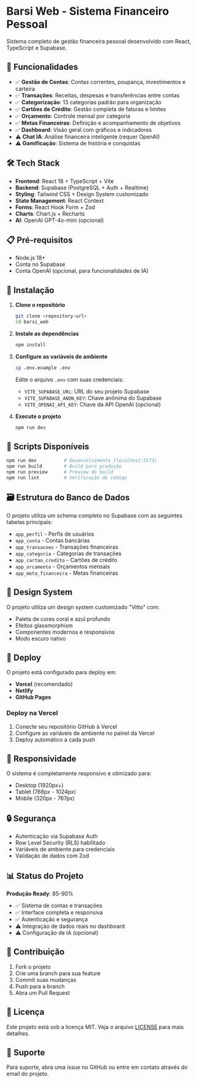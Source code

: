 # Barsi Web - Sistema Financeiro Pessoal

Sistema completo de gestão financeira pessoal desenvolvido com React, TypeScript e Supabase.

## 🚀 Funcionalidades

- ✅ **Gestão de Contas**: Contas correntes, poupança, investimentos e carteira
- ✅ **Transações**: Receitas, despesas e transferências entre contas
- ✅ **Categorização**: 13 categorias padrão para organização
- ✅ **Cartões de Crédito**: Gestão completa de faturas e limites
- ✅ **Orçamento**: Controle mensal por categoria
- ✅ **Metas Financeiras**: Definição e acompanhamento de objetivos
- ✅ **Dashboard**: Visão geral com gráficos e indicadores
- ⚠️ **Chat IA**: Análise financeira inteligente (requer OpenAI)
- ⚠️ **Gamificação**: Sistema de história e conquistas

## 🛠 Tech Stack

- **Frontend**: React 18 + TypeScript + Vite
- **Backend**: Supabase (PostgreSQL + Auth + Realtime)
- **Styling**: Tailwind CSS + Design System customizado
- **State Management**: React Context
- **Forms**: React Hook Form + Zod
- **Charts**: Chart.js + Recharts
- **AI**: OpenAI GPT-4o-mini (opcional)

## 📋 Pré-requisitos

- Node.js 18+
- Conta no Supabase
- Conta OpenAI (opcional, para funcionalidades de IA)

## 🔧 Instalação

1. **Clone o repositório**
   ```bash
   git clone <repository-url>
   cd barsi_web
   ```

2. **Instale as dependências**
   ```bash
   npm install
   ```

3. **Configure as variáveis de ambiente**
   ```bash
   cp .env.example .env
   ```
   Edite o arquivo `.env` com suas credenciais:
   - `VITE_SUPABASE_URL`: URL do seu projeto Supabase
   - `VITE_SUPABASE_ANON_KEY`: Chave anônima do Supabase
   - `VITE_OPENAI_API_KEY`: Chave da API OpenAI (opcional)

4. **Execute o projeto**
   ```bash
   npm run dev
   ```

## 🎯 Scripts Disponíveis

```bash
npm run dev          # Desenvolvimento (localhost:5173)
npm run build        # Build para produção
npm run preview      # Preview do build
npm run lint         # Verificação de código
```

## 🗃 Estrutura do Banco de Dados

O projeto utiliza um schema completo no Supabase com as seguintes tabelas principais:

- `app_perfil` - Perfis de usuários
- `app_conta` - Contas bancárias
- `app_transacoes` - Transações financeiras
- `app_categoria` - Categorias de transações
- `app_cartao_credito` - Cartões de crédito
- `app_orcamento` - Orçamentos mensais
- `app_meta_financeira` - Metas financeiras

## 🎨 Design System

O projeto utiliza um design system customizado "Vitto" com:
- Paleta de cores coral e azul profundo
- Efeitos glassmorphism
- Componentes modernos e responsivos
- Modo escuro nativo

## 🚀 Deploy

O projeto está configurado para deploy em:
- **Vercel** (recomendado)
- **Netlify**
- **GitHub Pages**

### Deploy na Vercel

1. Conecte seu repositório GitHub à Vercel
2. Configure as variáveis de ambiente no painel da Vercel
3. Deploy automático a cada push

## 📱 Responsividade

O sistema é completamente responsivo e otimizado para:
- Desktop (1920px+)
- Tablet (768px - 1024px)
- Mobile (320px - 767px)

## 🔒 Segurança

- Autenticação via Supabase Auth
- Row Level Security (RLS) habilitado
- Variáveis de ambiente para credenciais
- Validação de dados com Zod

## 📊 Status do Projeto

**Produção Ready**: 85-90%

- ✅ Sistema de contas e transações
- ✅ Interface completa e responsiva
- ✅ Autenticação e segurança
- ⚠️ Integração de dados reais no dashboard
- ⚠️ Configuração de IA (opcional)

## 🤝 Contribuição

1. Fork o projeto
2. Crie uma branch para sua feature
3. Commit suas mudanças
4. Push para a branch
5. Abra um Pull Request

## 📄 Licença

Este projeto está sob a licença MIT. Veja o arquivo [LICENSE](LICENSE) para mais detalhes.

## 💬 Suporte

Para suporte, abra uma issue no GitHub ou entre em contato através do email do projeto.